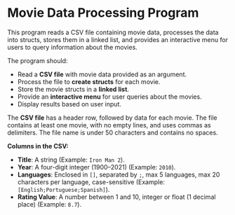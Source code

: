 # Movie Data Processing Program

This program reads a CSV file containing movie data, processes the data into structs, stores them in a linked list, and provides an interactive menu for users to query information about the movies.

The program should:
- Read a **CSV file** with movie data provided as an argument.
- Process the file to **create structs** for each movie.
- Store the movie structs in a **linked list**.
- Provide an **interactive menu** for user queries about the movies.
- Display results based on user input.

The **CSV file** has a header row, followed by data for each movie. The file contains at least one movie, with no empty lines, and uses commas as delimiters. The file name is under 50 characters and contains no spaces.

**Columns in the CSV:**
- **Title**: A string (Example: `Iron Man 2`).
- **Year**: A four-digit integer (1900–2021) (Example: `2010`).
- **Languages**: Enclosed in `[]`, separated by `;`, max 5 languages, max 20 characters per language, case-sensitive (Example: `[English;Portuguese;Spanish]`).
- **Rating Value**: A number between 1 and 10, integer or float (1 decimal place) (Example: `8.7`).
